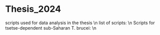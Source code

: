 # Thesis_2024
scripts used for data analysis in the thesis \n
list of scripts: \n
Scripts for tsetse-dependent sub-Saharan T. brucei: \n
